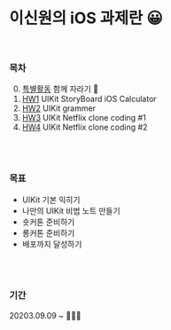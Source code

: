 # 이신원의 iOS 과제란 😀
<br>

### 목차
0. [특별활동](https://docs.google.com/presentation/d/1tuxv53vE89UZiqmKPg2ephDvh1GtVUVPBnBSay7bYXA/edit#slide=id.p) 함께 자라기 🌱
1. [HW1](https://github.com/2nd-PARD-iOS-PART/iOS_LeeShinwon/wiki/HW1) UIKit StoryBoard iOS Calculator
2. [HW2](https://github.com/2nd-PARD-iOS-PART/iOS_LeeShinwon/wiki/HW2) UIKit grammer
3. [HW3](https://github.com/2nd-PARD-iOS-PART/iOS_LeeShinwon/wiki/HW3) UIKit Netflix clone coding #1
4. [HW4](https://github.com/2nd-PARD-iOS-PART/iOS_LeeShinwon/wiki/HW4) UIKit Netflix clone coding #2

<br><br>
### 목표
* UIKit 기본 익히기
* 나만의 UIKit 비법 노트 만들기
* 숏커톤 준비하기
* 롱커톤 준비하기
* 배포까지 달성하기






<br><br>
### 기간
20203.09.09 ~ 🏃🏻‍♀️


